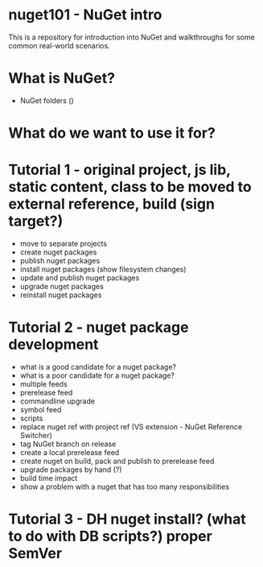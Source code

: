 # nuget101 - NuGet intro 

This is a repository for introduction into NuGet and walkthroughs for some common real-world scenarios.

# What is NuGet?
- NuGet folders ()
# What do we want to use it for?
# Tutorial 1 - original project, js lib, static content, class to be moved to external reference, build (sign target?)
- move to separate projects
- create nuget packages
- publish nuget packages
- install nuget packages (show filesystem changes)
- update and publish nuget packages
- upgrade nuget packages
- reinstall nuget packages

# Tutorial 2 - nuget package development 
- what is a good candidate for a nuget package?
- what is a poor candidate for a nuget package?
- multiple feeds
- prerelease feed
- commandline upgrade
- symbol feed
- scripts 
- replace nuget ref with project ref (VS extension - NuGet Reference Switcher)
- tag NuGet branch on release
- create a local prerelease feed 
- create nuget on build, pack and publish to prerelease feed
- upgrade packages by hand (?)
- build time impact
- show a problem with a nuget that has too many responsibilities

# Tutorial 3 - DH nuget install? (what to do with DB scripts?) proper SemVer 